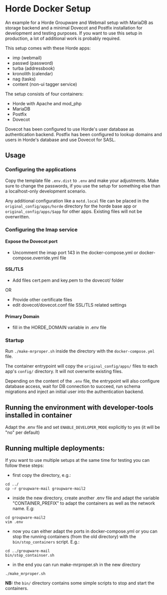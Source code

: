 # Horde Docker Setup

An example for a Horde Groupware and Webmail setup with MariaDB as storage backend and a minimal Dovecot and Postfix installation for development and testing purposes.
If you want to use this setup in production, a lot of additional work is probably required.

This setup comes with these Horde apps:

 * imp (webmail)
 * passwd (password)
 * turba (addressbook)
 * kronolith (calendar)
 * nag (tasks)
 * content (non-ui tagger service)

The setup consists of four containers:

- Horde with Apache and mod_php
- MariaDB
- Postfix
- Dovecot

Dovecot has been configured to use Horde's user database as authentication
backend. Postfix has been configured to lookup domains and users in Horde's
database and use Dovecot for SASL.

## Usage

### Configuring the applications

Copy the template file `.env.dist` to `.env` and make your adjustments. Make
sure to change the passwords, if you use the setup for something else than a
localhost-only development scenario.

Any additional configuration like a `motd.local` file can be placed in the
`original_config/apps/horde` directory for the horde base app or
`original_config/apps/$app` for other apps. Existing files will not be
overwritten.

### Configuring the Imap service

#### Expose the Dovecot port

- Uncomment the imap port 143 in the docker-compose.yml or docker-compose.override.yml file

#### SSL/TLS


- Add files cert.pem and key.pem to the dovecot/ folder

OR

- Provide other certificate files
- edit dovecot/dovecot.conf file SSL/TLS related settings

#### Primary Domain

- fill in the HORDE_DOMAIN variable in .env file


### Startup

Run `./make-mrproper.sh` inside the directory with the `docker-compose.yml`
file.

The container entrypoint will copy the `original_config/apps/` files to each
app's `config/` directory. It will not overwrite existing files.

Depending on the content of the `.env` file, the entrypoint will also configure
database access, wait for DB connection to succeed, run schema migrations and
inject an initial user into the authentication backend.

## Running the environment with developer-tools installed in container

Adapt the .env file and set ````ENABLE_DEVELOPER_MODE```` explicitly to yes (it will be "no" per default)

## Running multiple deployments:

If you want to use multiple setups at the same time for testing you can follow these steps:

+ first copy the directory, e.g.:
````shell
cd ../
cp -r groupware-mail groupware-mail2
````
+ inside the new directory, create another .env file and adapt the variable "CONTAINER_PREFIX" to adapt the containers as well as the network name. E.g:
````
cd groupware-mail2
vim .env
````
+ now you can either adapt the ports in docker-compose.yml or you can stop the running containers (from the old directory) with the ````bin/stop_containers```` script. E.g.:
````shell
cd ../groupware-mail
bin/stop_containser.sh
````
+ in the end you can run make-mrproper.sh in the new directory
````
./make_mrproper.sh
````

**NB:** the ````bin/```` directory contains some simple scripts to stop and start the containers. 

